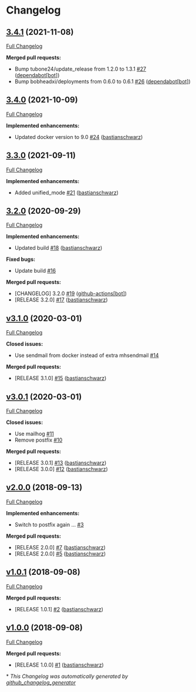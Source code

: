 # Changelog

## [3.4.1](https://github.com/codenamephp/chef.cookbook.localmail/tree/3.4.1) (2021-11-08)

[Full Changelog](https://github.com/codenamephp/chef.cookbook.localmail/compare/3.4.0...3.4.1)

**Merged pull requests:**

- Bump tubone24/update\_release from 1.2.0 to 1.3.1 [\#27](https://github.com/codenamephp/chef.cookbook.localmail/pull/27) ([dependabot[bot]](https://github.com/apps/dependabot))
- Bump bobheadxi/deployments from 0.6.0 to 0.6.1 [\#26](https://github.com/codenamephp/chef.cookbook.localmail/pull/26) ([dependabot[bot]](https://github.com/apps/dependabot))

## [3.4.0](https://github.com/codenamephp/chef.cookbook.localmail/tree/3.4.0) (2021-10-09)

[Full Changelog](https://github.com/codenamephp/chef.cookbook.localmail/compare/3.3.0...3.4.0)

**Implemented enhancements:**

- Updated docker version to 9.0 [\#24](https://github.com/codenamephp/chef.cookbook.localmail/pull/24) ([bastianschwarz](https://github.com/bastianschwarz))

## [3.3.0](https://github.com/codenamephp/chef.cookbook.localmail/tree/3.3.0) (2021-09-11)

[Full Changelog](https://github.com/codenamephp/chef.cookbook.localmail/compare/3.2.0...3.3.0)

**Implemented enhancements:**

- Added unified\_mode [\#21](https://github.com/codenamephp/chef.cookbook.localmail/pull/21) ([bastianschwarz](https://github.com/bastianschwarz))

## [3.2.0](https://github.com/codenamephp/chef.cookbook.localmail/tree/3.2.0) (2020-09-29)

[Full Changelog](https://github.com/codenamephp/chef.cookbook.localmail/compare/v3.1.0...3.2.0)

**Implemented enhancements:**

- Updated build [\#18](https://github.com/codenamephp/chef.cookbook.localmail/pull/18) ([bastianschwarz](https://github.com/bastianschwarz))

**Fixed bugs:**

- Update build [\#16](https://github.com/codenamephp/chef.cookbook.localmail/issues/16)

**Merged pull requests:**

- \[CHANGELOG\] 3.2.0 [\#19](https://github.com/codenamephp/chef.cookbook.localmail/pull/19) ([github-actions[bot]](https://github.com/apps/github-actions))
- \[RELEASE 3.2.0\] [\#17](https://github.com/codenamephp/chef.cookbook.localmail/pull/17) ([bastianschwarz](https://github.com/bastianschwarz))

## [v3.1.0](https://github.com/codenamephp/chef.cookbook.localmail/tree/v3.1.0) (2020-03-01)

[Full Changelog](https://github.com/codenamephp/chef.cookbook.localmail/compare/v3.0.1...v3.1.0)

**Closed issues:**

- Use sendmail from docker instead of extra mhsendmail [\#14](https://github.com/codenamephp/chef.cookbook.localmail/issues/14)

**Merged pull requests:**

- \[RELEASE 3.1.0\] [\#15](https://github.com/codenamephp/chef.cookbook.localmail/pull/15) ([bastianschwarz](https://github.com/bastianschwarz))

## [v3.0.1](https://github.com/codenamephp/chef.cookbook.localmail/tree/v3.0.1) (2020-03-01)

[Full Changelog](https://github.com/codenamephp/chef.cookbook.localmail/compare/v2.0.0...v3.0.1)

**Closed issues:**

- Use mailhog [\#11](https://github.com/codenamephp/chef.cookbook.localmail/issues/11)
- Remove postfix [\#10](https://github.com/codenamephp/chef.cookbook.localmail/issues/10)

**Merged pull requests:**

- \[RELEASE 3.0.1\] [\#13](https://github.com/codenamephp/chef.cookbook.localmail/pull/13) ([bastianschwarz](https://github.com/bastianschwarz))
- \[RELEASE 3.0.0\] [\#12](https://github.com/codenamephp/chef.cookbook.localmail/pull/12) ([bastianschwarz](https://github.com/bastianschwarz))

## [v2.0.0](https://github.com/codenamephp/chef.cookbook.localmail/tree/v2.0.0) (2018-09-13)

[Full Changelog](https://github.com/codenamephp/chef.cookbook.localmail/compare/v1.0.1...v2.0.0)

**Implemented enhancements:**

- Switch to postfix again ... [\#3](https://github.com/codenamephp/chef.cookbook.localmail/issues/3)

**Merged pull requests:**

- \[RELEASE 2.0.0\] [\#7](https://github.com/codenamephp/chef.cookbook.localmail/pull/7) ([bastianschwarz](https://github.com/bastianschwarz))
- \[RELEASE 2.0.0\] [\#5](https://github.com/codenamephp/chef.cookbook.localmail/pull/5) ([bastianschwarz](https://github.com/bastianschwarz))

## [v1.0.1](https://github.com/codenamephp/chef.cookbook.localmail/tree/v1.0.1) (2018-09-08)

[Full Changelog](https://github.com/codenamephp/chef.cookbook.localmail/compare/v1.0.0...v1.0.1)

**Merged pull requests:**

- \[RELEASE 1.0.1\] [\#2](https://github.com/codenamephp/chef.cookbook.localmail/pull/2) ([bastianschwarz](https://github.com/bastianschwarz))

## [v1.0.0](https://github.com/codenamephp/chef.cookbook.localmail/tree/v1.0.0) (2018-09-08)

[Full Changelog](https://github.com/codenamephp/chef.cookbook.localmail/compare/783fe4617cb3f3c8aad212ba09018b31f042d54e...v1.0.0)

**Merged pull requests:**

- \[RELEASE 1.0.0\] [\#1](https://github.com/codenamephp/chef.cookbook.localmail/pull/1) ([bastianschwarz](https://github.com/bastianschwarz))



\* *This Changelog was automatically generated by [github_changelog_generator](https://github.com/github-changelog-generator/github-changelog-generator)*
